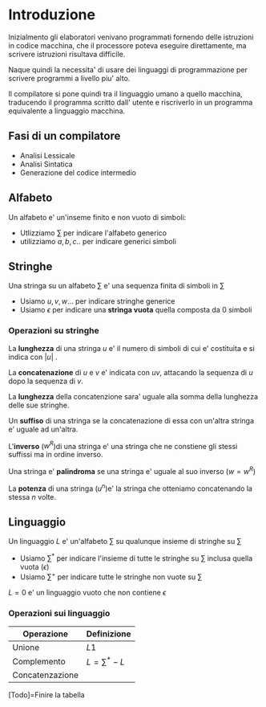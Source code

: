 # Introduzione
Inizialmento gli elaboratori venivano programmati fornendo delle istruzioni in codice macchina, che il processore poteva eseguire direttamente, ma scrivere istruzioni risultava difficile.

Naque quindi la necessita' di usare dei linguaggi di programmazione per scrivere programmi a livello piu' alto. 

Il compilatore si pone quindi tra il linguaggio umano a quello macchina, traducendo il programma scritto dall' utente e riscriverlo in un programma equivalente a linguaggio macchina.

## Fasi di un compilatore
- Analisi Lessicale 
- Analisi Sintatica 
- Generazione del codice intermedio

## Alfabeto 
Un alfabeto e' un'inseme finito e non vuoto di simboli:

- Utlizziamo $\sum$ per indicare l'alfabeto generico 
- utilizziamo $a,b,c..$  per indicare generici simboli

## Stringhe
Una stringa su un alfabeto $\sum$ e' una sequenza finita di simboli in $\sum$
- Usiamo $u,v,w...$ per indicare stringhe generice
- Usiamo $\epsilon$ per indicare una **stringa vuota** quella composta da 0 simboli
### Operazioni su stringhe 
La **lunghezza** di una stringa $u$ e' il numero di simboli di cui e' costituita e si indica con $|u|$ .

La **concatenazione** di $u$ e $v$ e' indicata con $uv$, attacando la sequenza di $u$ dopo la sequenza di $v$. 

La **lunghezza** della concatenzione sara' uguale alla somma della lunghezza delle sue stringhe.

Un **suffiso** di una stringa se la concatenazione di essa con un'altra stringa e' uguale ad un'altra.

L'**inverso** ($w^{R}$)di una stringa e' una stringa che ne constiene gli stessi suffissi ma in ordine inverso.

Una stringa e' **palindroma** se una stringa e' uguale al suo inverso ($w=w^{R}$)

La **potenza** di una stringa ($u^{n}$)e' la stringa che otteniamo concatenando la stessa $n$ volte.

## Linguaggio
Un linguaggio $L$ e' un'alfabeto $\sum$ su qualunque insieme di stringhe su $\sum$

- Usiamo $\sum^{*}$ per indicare l'insieme di tutte le stringhe su $\sum$ inclusa quella vuota ($\epsilon$)
- Usiamo $\sum^{+}$ per indicare tutte le stringhe non vuote su $\sum$

 
$L=0$ e' un linguaggio vuoto che non contiene $\epsilon$

### Operazioni sui linguaggio

|Operazione|Definizione|
---|---
Unione|$L1$
Complemento|$L=\sum^{*}-L$
Concatenzazione|

[Todo]=Finire la tabella






